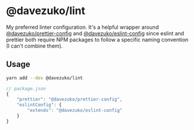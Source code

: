 # @davezuko/lint

My preferred linter configuration. It's a helpful wrapper around [@davezuko/prettier-config](../prettier-config) and [@davezuko/eslint-config](../eslint-config) since eslint and prettier both require NPM packages to follow a specific naming convention (I can't combine them).

## Usage

```sh
yarn add --dev @davezuko/lint
```

```js
// package.json
{
    "prettier": "@davezuko/prettier-config",
    "eslintConfig": {
        "extends": "@davezuko/eslint-config"
    }
}
```
